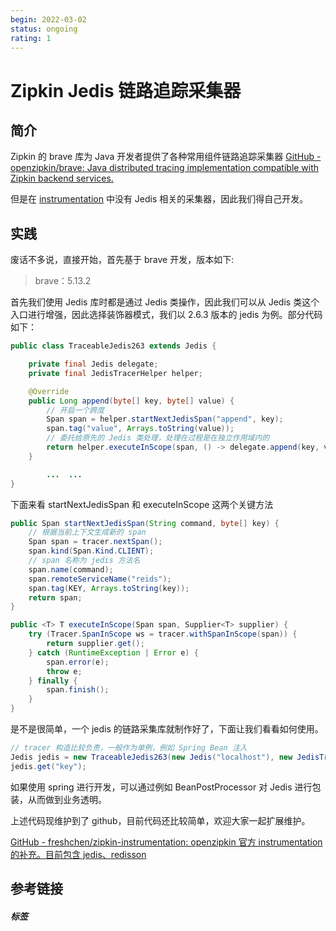 ```yaml
---
begin: 2022-03-02
status: ongoing
rating: 1
---
```


# Zipkin Jedis 链路追踪采集器

## 简介

Zipkin 的 brave 库为 Java 开发者提供了各种常用组件链路追踪采集器
[GitHub - openzipkin/brave: Java distributed tracing implementation compatible with Zipkin backend services.](https://github.com/openzipkin/brave)

但是在 [instrumentation](https://github.com/openzipkin/brave/tree/master/instrumentation "instrumentation") 中没有 Jedis 相关的采集器，因此我们得自己开发。

## 实践

废话不多说，直接开始，首先基于 brave 开发，版本如下:

> brave：5.13.2

首先我们使用 Jedis 库时都是通过 Jedis 类操作，因此我们可以从 Jedis 类这个入口进行增强，因此选择装饰器模式，我们以 2.6.3 版本的 jedis 为例。部分代码如下：

```java
public class TraceableJedis263 extends Jedis {

    private final Jedis delegate;
    private final JedisTracerHelper helper;

    @Override
    public Long append(byte[] key, byte[] value) {
		// 开启一个跨度
        Span span = helper.startNextJedisSpan("append", key);
        span.tag("value", Arrays.toString(value));
		// 委托给原先的 Jedis 类处理，处理在过程是在独立作用域内的
        return helper.executeInScope(span, () -> delegate.append(key, value));
    }

		...  ...
}
```

下面来看 startNextJedisSpan 和  executeInScope 这两个关键方法

```java
public Span startNextJedisSpan(String command, byte[] key) {
	// 根据当前上下文生成新的 span
	Span span = tracer.nextSpan();
	span.kind(Span.Kind.CLIENT);  
	// span 名称为 jedis 方法名
	span.name(command);  
	span.remoteServiceName("reids");
	span.tag(KEY, Arrays.toString(key));
	return span;
}

public <T> T executeInScope(Span span, Supplier<T> supplier) {
	try (Tracer.SpanInScope ws = tracer.withSpanInScope(span)) {
		return supplier.get();
	} catch (RuntimeException | Error e) {
		span.error(e);
		throw e;
	} finally {
		span.finish();
	}
}
```

是不是很简单，一个 jedis 的链路采集库就制作好了，下面让我们看看如何使用。

```java
// tracer 构造比较负责，一般作为单例，例如 Spring Bean 注入
Jedis jedis = new TraceableJedis263(new Jedis("localhost"), new JedisTracerHelper(tracer));
jedis.get("key");
```

如果使用 spring 进行开发，可以通过例如 BeanPostProcessor 对 Jedis 进行包装，从而做到业务透明。

上述代码现维护到了 github，目前代码还比较简单，欢迎大家一起扩展维护。

[GitHub - freshchen/zipkin-instrumentation: openzipkin 官方 instrumentation 的补充。目前包含 jedis、redisson](https://github.com/freshchen/zipkin-instrumentation)

## 参考链接


##### 标签
